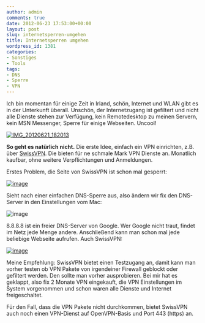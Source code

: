 ```yaml
---
author: admin
comments: true
date: 2012-06-23 17:53:00+00:00
layout: post
slug: internetsperren-umgehen
title: Internetsperren umgehen
wordpress_id: 1381
categories:
- Sonstiges
- Tools
tags:
- DNS
- Sperre
- VPN
---
```


Ich bin momentan für einige Zeit in Irland, schön, Internet und WLAN gibt es in der Unterkunft überall. Unschön, der Internetzugang ist gefiltert und nicht alle Dienste stehen zur Verfügung, kein Remotedesktop zu meinen Servern, kein MSN Messenger, Sperre für einige Webseiten. Uncool!

[![IMG_20120621_182013](https://andydunkel.net/assets/uploads/2012/06/IMG_20120621_182013_thumb.jpg)](https://andydunkel.net/assets/uploads/2012/06/IMG_20120621_182013.jpg)

**So geht es natürlich nicht.** Die erste Idee, einfach ein VPN einrichten, z.B. über [SwissVPN](http://www.swissvpn.net/). Die bieten für ne schmale Mark VPN Dienste an. Monatlich kaufbar, ohne weitere Verpflichtungen und Anmeldungen.

Erstes Problem, die Seite von SwissVPN ist schon mal gesperrt:

[![image](https://andydunkel.net/assets/uploads/2012/06/image_thumb.png)](https://andydunkel.net/assets/uploads/2012/06/image.png)

Sieht nach einer einfachen DNS-Sperre aus, also ändern wir fix den DNS-Server in den Einstellungen vom Mac:

![image](https://andydunkel.net/assets/uploads/2012/06/image1.png)

8.8.8.8 ist ein freier DNS-Server von Google. Wer Google nicht traut, findet im Netz jede Menge andere. Anschließend kann man schon mal jede beliebige Webseite aufrufen. Auch SwissVPN:

[![image](https://andydunkel.net/assets/uploads/2012/06/image2.png)](http://www.swissvpn.net/)

Meine Empfehlung: SwissVPN bietet einen Testzugang an, damit kann man vorher testen ob VPN Pakete von irgendeiner Firewall geblockt oder gefiltert werden. Den sollte man vorher ausprobieren. Bei mir hat es geklappt, also fix 2 Monate VPN eingekauft, die VPN Einstellungen im System vorgenommen und schon waren alle Dienste und Internet freigeschaltet.

Für den Fall, dass die VPN Pakete nicht durchkommen, bietet SwissVPN auch noch einen VPN-Dienst auf OpenVPN-Basis und Port 443 (https) an. 
